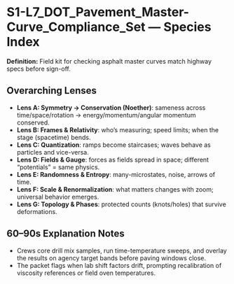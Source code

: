 # S1-L7_DOT_Pavement_Master-Curve_Compliance_Set — Species Index
**Definition:** Field kit for checking asphalt master curves match highway specs before sign-off.

## Overarching Lenses

- **Lens A: Symmetry -> Conservation (Noether)**: sameness across time/space/rotation → energy/momentum/angular momentum conserved.
- **Lens B: Frames & Relativity**: who’s measuring; speed limits; when the stage (spacetime) bends.
- **Lens C: Quantization**: ramps become staircases; waves behave as particles and vice-versa.
- **Lens D: Fields & Gauge**: forces as fields spread in space; different “potentials” = same physics.
- **Lens E: Randomness & Entropy**: many-microstates, noise, arrows of time.
- **Lens F: Scale & Renormalization**: what matters changes with zoom; universal behavior emerges.
- **Lens G: Topology & Phases**: protected counts (knots/holes) that survive deformations.

## 60–90s Explanation Notes
- Crews core drill mix samples, run time-temperature sweeps, and overlay the results on agency target bands before paving windows close.
- The packet flags when lab shift factors drift, prompting recalibration of viscosity references or field oven temperatures.
